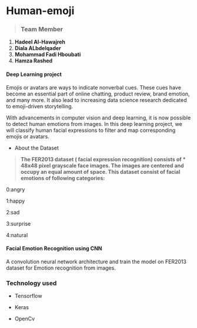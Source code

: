 # Human-emoji
> ### Team Member 
 1. **Hadeel Al-Hawajreh**
 2. **Diala ALbdelqader**
 3. **Mohammad  Fadi Hboubati**
 4. **Hamza Rashed**
 

#### Deep Learning project 

Emojis or avatars are ways to indicate nonverbal cues. These cues have become an essential part of online chatting, product review, brand emotion, and many more. It also lead to increasing data science research dedicated to emoji-driven storytelling.

With advancements in computer vision and deep learning, it is now possible to detect human emotions from images. In this deep learning project, we will classify human facial expressions to filter and map corresponding emojis or avatars.

+ About the Dataset
 > **The FER2013 dataset ( facial expression recognition) consists of * 48x48 pixel grayscale face images. The images are centered and occupy an equal amount of space. This  dataset consist of facial emotions of following categories:**

0:angry

1:happy

2:sad

3:surprise

4:natural

#### Facial Emotion Recognition using CNN
A convolution neural network architecture and train the model on FER2013 dataset for Emotion recognition from images.



### Technology used 
 - Tensorflow
 
 - Keras
 
 - OpenCv
 
